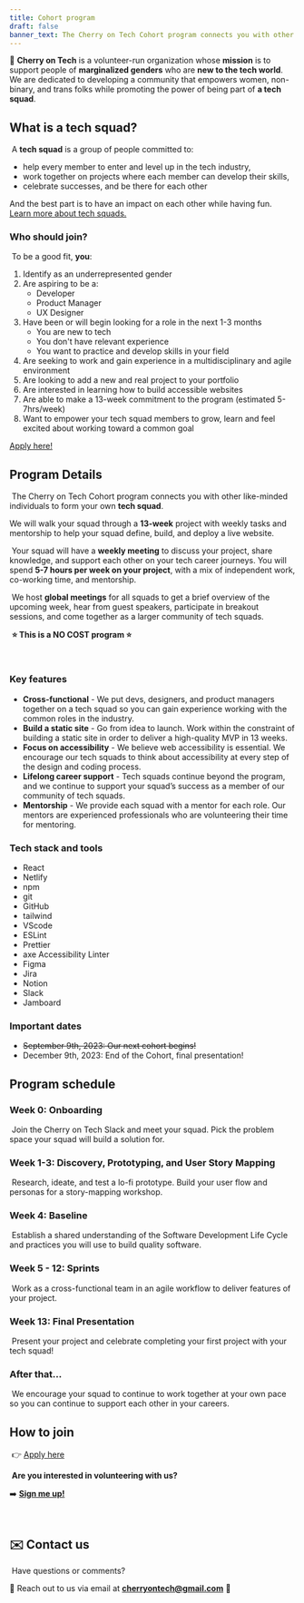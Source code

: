 ```yaml
---
title: Cohort program
draft: false
banner_text: The Cherry on Tech Cohort program connects you with other like-minded individuals to form your own tech squad.
---
```

🍒 **Cherry on Tech** is a volunteer-run organization whose **mission** is to support people of **marginalized genders** who are **new to the tech world**. We are dedicated to developing a community that empowers women, non-binary, and trans folks while promoting the power of being part of **a tech squad**.
​
## What is a tech squad?
​
A **tech squad** is a group of people committed to:
​
- help every member to enter and level up in the tech industry,
- work together on projects where each member can develop their skills,
- celebrate successes, and be there for each other
​

And the best part is to have an impact on each other while having fun. [Learn more about tech squads.](https://cherryon.tech/blog/why-i-joined-cherry-on-tech/)
​
​
### Who should join?
​
To be a good fit, **you**:
​

1. Identify as an underrepresented gender
2. Are aspiring to be a:
    - Developer
    - Product Manager
    - UX Designer
3. Have been or will begin looking for a role in the next 1-3 months
    - You are new to tech
    - You don't have relevant experience
    - You want to practice and develop skills in your field 
4. Are seeking to work and gain experience in a multidisciplinary and agile environment
5. Are looking to add a new and real project to your portfolio
6. Are interested in learning how to build accessible websites
7. Are able to make a 13-week commitment to the program (estimated 5-7hrs/week)
8. Want to empower your tech squad members to grow, learn and feel excited about working toward a common goal
​

[Apply here!](https://docs.google.com/forms/d/e/1FAIpQLSclSWDD2FqKBqisJr_7HwzQawMtpcjXzGZhWmxo5nMza38Ffg/viewform?usp=sf_link)
​
##  Program Details
​
The Cherry on Tech Cohort program connects you with other like-minded individuals to form your own **tech squad**.
​

We will walk your squad through a **13-week** project with weekly tasks and mentorship to help your squad define, build, and deploy a live website.

​
Your squad will have a **weekly meeting** to discuss your project, share knowledge, and support each other on your tech career journeys. You will spend **5-7 hours per week on your project**, with a mix of independent work, co-working time, and mentorship.

​
We host **global meetings** for all squads to get a brief overview of the upcoming week, hear from guest speakers, participate in breakout sessions, and come together as a larger community of tech squads.

​
**⭐️ This is a NO COST program ⭐️**

​
### Key features
- **Cross-functional** - We put devs, designers, and product managers together on a tech squad so you can gain experience working with the common roles in the industry.
- **Build a static site** - Go from idea to launch. Work within the constraint of building a static site in order to deliver a high-quality MVP in 13 weeks.
- **Focus on accessibility** - We believe web accessibility is essential. We encourage our tech squads to think about accessibility at every step of the design and coding process.
- **Lifelong career support** - Tech squads continue beyond the program, and we continue to support your squad’s success as a member of our community of tech squads.
- **Mentorship** - We provide each squad with a mentor for each role. Our mentors are experienced professionals who are volunteering their time for mentoring.
​
### Tech stack and tools
- React
- Netlify
- npm
- git
- GitHub
- tailwind
- VScode
- ESLint
- Prettier
- axe Accessibility Linter
- Figma
- Jira
- Notion
- Slack
- Jamboard
​
### Important dates
- ~~September 9th, 2023: Our next cohort begins!~~
- December 9th, 2023: End of the Cohort, final presentation!
​
##  Program schedule
### **Week 0: Onboarding**
​
Join the Cherry on Tech Slack and meet your squad. Pick the problem space your squad will build a solution for.
​
### **Week 1-3: Discovery, Prototyping, and User Story Mapping**
​
Research, ideate, and test a lo-fi prototype. Build your user flow and personas for a story-mapping workshop.
​
### **Week 4: Baseline**
​
Establish a shared understanding of the Software Development Life Cycle and practices you will use to build quality software.
​
### **Week 5 - 12: Sprints**
​
Work as a cross-functional team in an agile workflow to deliver features of your project.
​
### **Week 13: Final Presentation**
​
Present your project and celebrate completing your first project with your tech squad!
​
### After that…
​
We encourage your squad to continue to work together at your own pace so you can continue to support each other in your careers.
​
##  How to join
​
👉 [Apply here](https://docs.google.com/forms/d/e/1FAIpQLSclSWDD2FqKBqisJr_7HwzQawMtpcjXzGZhWmxo5nMza38Ffg/viewform?usp=sf_link)
​

​
 **Are you interested in volunteering with us?** 
​

➡️ [**Sign me up!**](https://forms.gle/fV4iKrZHDtnK3vEd6)
​

​
## ✉️  Contact us
​
Have questions or comments? 
​

🍒 Reach out to us via email at **cherryontech@gmail.com** 🌸
​
